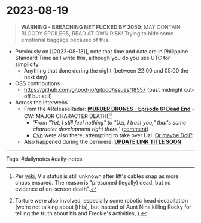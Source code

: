 # 2023-08-19

> **WARNING - BREACHING NET FUCKED BY 2050**: MAY CONTAIN BLOODY SPOILERS, READ AT OWN RISK! Trying to hide some emotional baggage because of this.

* Previously on [[2023-08-18]], note that time and date are in Philippine Standard Time as I write this, although you do you use UTC for simplicity.
	* Anything that done during the night (between 22:00 and 05:00 the next day)
* OSS contributions
	* <https://github.com/gitpod-io/gitpod/issues/18557> (past midnight cut-off but still)
* Across the interwebs
	* From the #ReleaseRadar: [**MURDER DRONES - Episode 6: Dead End**](https://www.youtube.com/watch?v=U7i6fi3z9Nk) - CW: MAJOR CHARACTER DEATH![^1][^2]
		* _'From "Yet, I still feel nothing" to "Uzi, I trust you," that's some character development right there.'_ ([comment](https://www.youtube.com/watch?v=U7i6fi3z9Nk&lc=UgxFgyv7cQ3-hHojUTJ4AaABAg))
		* [Cyn](https://murder-drones.fandom.com/wiki/Cyn) were also there, attempting to take over Uzi. [Or maybe Doll?](https://www.youtube.com/watch?v=U7i6fi3z9Nk&lc=Ugy6ozPHb_hLCvfU8FN4AaABAg)
	* Also happened during the permiere: [**UPDATE LINK TITLE SOON**](https://www.youtube.com/watch?v=gjx3Vqp6Wt8&)

[^1]: Per [wiki](https://murder-drones.fandom.com/wiki/Serial_Designation_V#%22Dead_End%22), V's status is still unknown after lift's cables snap as more chaos ensured. The reason is "presumed (legally) dead, but no evidence of on-screen death".
[^2]: Torture were also involved, especially some robotic head decapitation (we're not talking about [this], but instead of Aunt Nina killing Rocky for telling the truth about his and Freckle's activities, ).

---

Tags: #dailynotes #daily-notes
